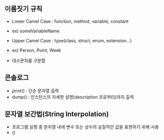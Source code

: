 ## 이름짓기 규칙
* Lower Camel Case : function, method, variable, constant
- ex) someVariableName
* Upper Camel Case : type(class, struct, enum, extension…)
- ex) Person, Point, Week
* 대소문자를 구분함

## 콘솔로그
* print() : 단순 문자열 출력
* dump() : 인스턴스의 자세한 설명(description 프로퍼티)까지 출력

## 문자열 보간법(String Interpolation)
* 프로그램 실행 중 문자열 내에 변수 또는 상수의 실질적인 값을 표현하기 위해 사용
* \()
